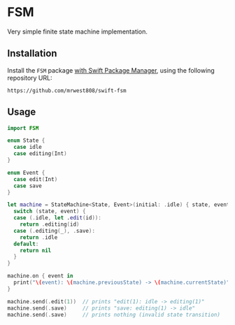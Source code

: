 # FSM

Very simple finite state machine implementation.

## Installation

Install the `FSM` package [with Swift Package Manager](https://developer.apple.com/documentation/xcode/adding_package_dependencies_to_your_app), using the following repository URL:

```
https://github.com/mrwest808/swift-fsm
```

## Usage

```swift
import FSM

enum State {
  case idle
  case editing(Int)
}

enum Event {
  case edit(Int)
  case save
}

let machine = StateMachine<State, Event>(initial: .idle) { state, event in
  switch (state, event) {
  case (.idle, let .edit(id)):
    return .editing(id)
  case (.editing(_), .save):
    return .idle
  default:
    return nil
  }
}

machine.on { event in
  print("\(event): \(machine.previousState) -> \(machine.currentState)")
}

machine.send(.edit(1))  // prints "edit(1): idle -> editing(1)"
machine.send(.save)     // prints "save: editing(1) -> idle"
machine.send(.save)     // prints nothing (invalid state transition)
```
